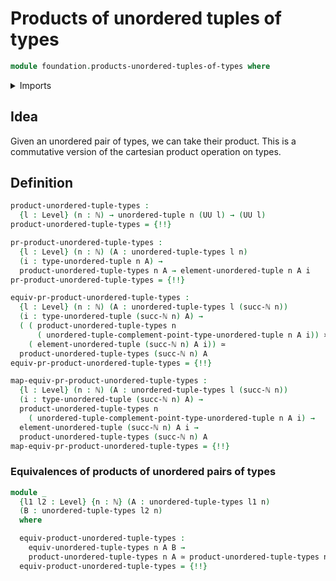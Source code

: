 # Products of unordered tuples of types

```agda
module foundation.products-unordered-tuples-of-types where
```

<details><summary>Imports</summary>

```agda
open import elementary-number-theory.natural-numbers

open import foundation.dependent-pair-types
open import foundation.functoriality-dependent-function-types
open import foundation.universal-property-maybe
open import foundation.universe-levels
open import foundation.unordered-tuples
open import foundation.unordered-tuples-of-types

open import foundation-core.cartesian-product-types
open import foundation-core.equivalences

open import univalent-combinatorics.complements-isolated-elements
```

</details>

## Idea

Given an unordered pair of types, we can take their product. This is a
commutative version of the cartesian product operation on types.

## Definition

```agda
product-unordered-tuple-types :
  {l : Level} (n : ℕ) → unordered-tuple n (UU l) → (UU l)
product-unordered-tuple-types = {!!}

pr-product-unordered-tuple-types :
  {l : Level} (n : ℕ) (A : unordered-tuple-types l n)
  (i : type-unordered-tuple n A) →
  product-unordered-tuple-types n A → element-unordered-tuple n A i
pr-product-unordered-tuple-types = {!!}

equiv-pr-product-unordered-tuple-types :
  {l : Level} (n : ℕ) (A : unordered-tuple-types l (succ-ℕ n))
  (i : type-unordered-tuple (succ-ℕ n) A) →
  ( ( product-unordered-tuple-types n
      ( unordered-tuple-complement-point-type-unordered-tuple n A i)) ×
    ( element-unordered-tuple (succ-ℕ n) A i)) ≃
  product-unordered-tuple-types (succ-ℕ n) A
equiv-pr-product-unordered-tuple-types = {!!}

map-equiv-pr-product-unordered-tuple-types :
  {l : Level} (n : ℕ) (A : unordered-tuple-types l (succ-ℕ n))
  (i : type-unordered-tuple (succ-ℕ n) A) →
  product-unordered-tuple-types n
    ( unordered-tuple-complement-point-type-unordered-tuple n A i) →
  element-unordered-tuple (succ-ℕ n) A i →
  product-unordered-tuple-types (succ-ℕ n) A
map-equiv-pr-product-unordered-tuple-types = {!!}
```

### Equivalences of products of unordered pairs of types

```agda
module _
  {l1 l2 : Level} {n : ℕ} (A : unordered-tuple-types l1 n)
  (B : unordered-tuple-types l2 n)
  where

  equiv-product-unordered-tuple-types :
    equiv-unordered-tuple-types n A B →
    product-unordered-tuple-types n A ≃ product-unordered-tuple-types n B
  equiv-product-unordered-tuple-types = {!!}
```
